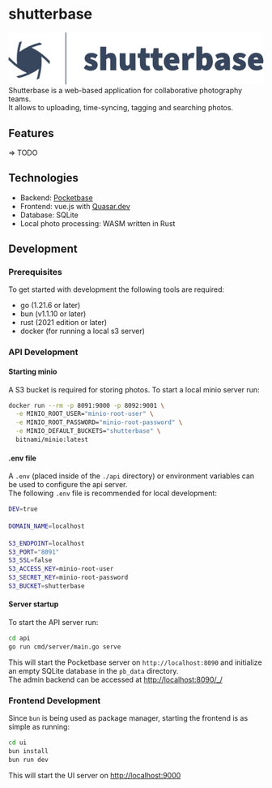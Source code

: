 # shutterbase
![shutterbase](docs/images/shutterbase.png)  
Shutterbase is a web-based application for collaborative photography teams.  
It allows to uploading, time-syncing, tagging and searching photos.

## Features
 => TODO

## Technologies
- Backend: [Pocketbase](https://pocketbase.io/)
- Frontend: vue.js with [Quasar.dev](https://quasar.dev/)
- Database: SQLite
- Local photo processing: WASM written in Rust

## Development
### Prerequisites
To get started with development the following tools are required:
- go (1.21.6 or later)
- bun (v1.1.10 or later)
- rust (2021 edition or later)
- docker (for running a local s3 server)

### API Development
#### Starting minio
A S3 bucket is required for storing photos. To start a local minio server run:
```bash
docker run --rm -p 8091:9000 -p 8092:9001 \
  -e MINIO_ROOT_USER="minio-root-user" \
  -e MINIO_ROOT_PASSWORD="minio-root-password" \
  -e MINIO_DEFAULT_BUCKETS="shutterbase" \
  bitnami/minio:latest
```

#### .env file
A `.env` (placed inside of the `./api` directory) or environment variables can be used to configure the api server.  
The following `.env` file is recommended for local development:
```bash
DEV=true

DOMAIN_NAME=localhost

S3_ENDPOINT=localhost
S3_PORT="8091"
S3_SSL=false
S3_ACCESS_KEY=minio-root-user
S3_SECRET_KEY=minio-root-password
S3_BUCKET=shutterbase
```

#### Server startup
To start the API server run:
```bash
cd api
go run cmd/server/main.go serve
```

This will start the Pocketbase server on `http://localhost:8090` and initialize an empty SQLite database in the `pb_data` directory.  
The admin backend can be accessed at [http://localhost:8090/_/](http://localhost:8090/_/)

### Frontend Development
Since `bun` is being used as package manager, starting the frontend is as simple as running:
```bash
cd ui
bun install
bun run dev
```
This will start the UI server on [http://localhost:9000](http://localhost:9000)